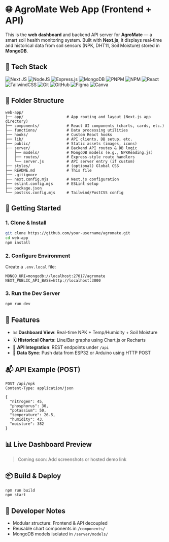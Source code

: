 # 🌐 AgroMate Web App (Frontend + API)

This is the **web dashboard** and backend API server for **AgroMate** — a smart soil health monitoring system. Built with **Next.js**, it displays real-time and historical data from soil sensors (NPK, DHT11, Soil Moisture) stored in **MongoDB**.



## 🧱 Tech Stack

![Next JS](https://img.shields.io/badge/Next-black?style=for-the-badge&logo=next.js&logoColor=white)
![NodeJS](https://img.shields.io/badge/node.js-6DA55F?style=for-the-badge&logo=node.js&logoColor=white)
![Express.js](https://img.shields.io/badge/express.js-%23404d59.svg?style=for-the-badge&logo=express&logoColor=%2361DAFB)
![MongoDB](https://img.shields.io/badge/MongoDB-%234ea94b.svg?style=for-the-badge&logo=mongodb&logoColor=white)
![PNPM](https://img.shields.io/badge/pnpm-%234a4a4a.svg?style=for-the-badge&logo=pnpm&logoColor=f69220)
![NPM](https://img.shields.io/badge/NPM-%23CB3837.svg?style=for-the-badge&logo=npm&logoColor=white)
![React](https://img.shields.io/badge/react-%2320232a.svg?style=for-the-badge&logo=react&logoColor=%2361DAFB)
![TailwindCSS](https://img.shields.io/badge/tailwindcss-%2338B2AC.svg?style=for-the-badge&logo=tailwind-css&logoColor=white)
![Git](https://img.shields.io/badge/git-%23F05033.svg?style=for-the-badge&logo=git&logoColor=white)
![GitHub](https://img.shields.io/badge/github-%23121011.svg?style=for-the-badge&logo=github&logoColor=white)
![Figma](https://img.shields.io/badge/figma-%23F24E1E.svg?style=for-the-badge&logo=figma&logoColor=white)
![Canva](https://img.shields.io/badge/Canva-%2300C4CC.svg?style=for-the-badge&logo=Canva&logoColor=white)


## 📁 Folder Structure

```
web-app/
├── app/                   # App routing and layout (Next.js app directory)
├── components/            # React UI components (charts, cards, etc.)
├── functions/             # Data processing utilities
├── hooks/                 # Custom React hooks
├── lib/                   # API clients, DB setup, etc.
├── public/                # Static assets (images, icons)
├── server/                # Backend API routes & DB logic
│   ├── models/            # MongoDB models (e.g., NPKReading.js)
│   ├── routes/            # Express-style route handlers
│   └── server.js          # API server entry (if custom)
├── styles/                # (optional) Global CSS
├── README.md              # This file
├── .gitignore
├── next.config.mjs        # Next.js configuration
├── eslint.config.mjs      # ESLint setup
├── package.json
└── postcss.config.mjs     # Tailwind/PostCSS config
```



## 🚀 Getting Started

### 1. Clone & Install

```bash
git clone https://github.com/your-username/agromate.git
cd web-app
npm install
```

### 2. Configure Environment

Create a `.env.local` file:

```
MONGO_URI=mongodb://localhost:27017/agromate
NEXT_PUBLIC_API_BASE=http://localhost:3000
```

### 3. Run the Dev Server

```bash
npm run dev
```


## 🧪 Features

* 📊 **Dashboard View**: Real-time NPK + Temp/Humidity + Soil Moisture
* 🗓️ **Historical Charts**: Line/Bar graphs using Chart.js or Recharts
* 📡 **API Integration**: REST endpoints under `/api`
* 🔄 **Data Sync**: Push data from ESP32 or Arduino using HTTP POST



## 📬 API Example (POST)

```http
POST /api/npk
Content-Type: application/json

{
  "nitrogen": 45,
  "phosphorus": 30,
  "potassium": 50,
  "temperature": 26.5,
  "humidity": 43,
  "moisture": 382
}
```


## 📊 Live Dashboard Preview

> Coming soon: Add screenshots or hosted demo link



## 📦 Build & Deploy

```bash
npm run build
npm start
```

## 🧠 Developer Notes

* Modular structure: Frontend & API decoupled
* Reusable chart components in `/components/`
* MongoDB models isolated in `/server/models/`
